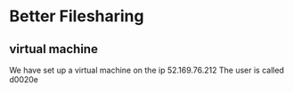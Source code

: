 # Better Filesharing
## virtual machine
We have set up a virtual machine on the ip 52.169.76.212
The user is called d0020e
